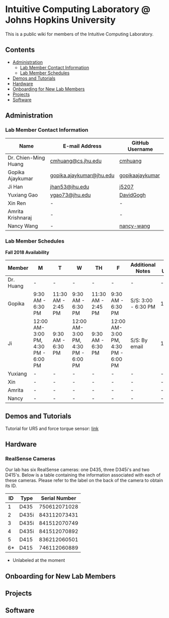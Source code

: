 # Intuitive Computing Laboratory @ Johns Hopkins University

This is a public wiki for members of the Intuitive Computing Laboratory.
## Contents
  - [Administration](#administration)
    - [Lab Member Contact Information](#lab-member-contact-information)
    - [Lab Member Schedules](#lab-member-schedules)
  - [Demos and Tutorials](#demos-and-tutorials)
  - [Hardware](#hardware)
  - [Onboarding for New Lab Members](#onboarding-for-new-lab-members)
  - [Projects](#projects)
  - [Software](#software)

## Administration
### Lab Member Contact Information 

|    Name     | E-mail Address | GitHub Username |
| ------------- | ------------- | ------------- |
| Dr. Chien-Ming Huang  | cmhuang@cs.jhu.edu  | [cmhuang](https://github.com/cmhuang)  |
| Gopika Ajaykumar  | gopika.ajaykumar@jhu.edu  | [gopikaajaykumar](https://github.com/gopikaajaykumar)  |
| Ji Han  | jhan53@jhu.edu  | [j5207](https://github.com/j5207)  |
| Yuxiang Gao  | ygao73@jhu.edu | [DavidGogh](https://github.com/DavidGogh)  |
| Xin Ren  | -  | -  |
| Amrita Krishnaraj  | -  | -  |
| Nancy Wang  | -  | [nancy-wang](https://github.com/nancy-wang)  |

### Lab Member Schedules

**Fall 2018 Availability**

|    Member     | M | T | W | TH | F | Additional Notes | Last Updated |
| ------------- | ------------- | ------------- | ------------- | ------------- | ------------- | ------------- | ------------- |
| Dr. Huang  | - | - | - | - | - | - | - |
| Gopika | 9:30 AM - 6:30 PM | 11:30 AM - 2:45 PM | 9:30 AM - 6:30 PM | 11:30 AM - 2:45 PM | 9:30 AM - 6:30 PM | S/S: 3:00 - 6:30 PM | 10/01/18 |
| Ji | 12:00 AM- 3:00 PM, 4:30 PM - 6:00 PM| 9:30 AM - 6:30 PM | 12:00 AM- 3:00 PM, 4:30 PM - 6:00 PM | 9:30 AM - 6:30 PM | 12:00 AM- 3:00 PM, 4:30 PM - 6:00 PM | S/S: By email | 10/01/18 |
| Yuxiang | - | - | - | - | - | - | - |
| Xin | - | - | - | - | - | - | - |
| Amrita | - | - | - | - | - | - | - |
| Nancy | - | - | - | - | - | - | - |

## Demos and Tutorials

Tutorial for UR5 and force torque sensor: [link](ur5.md)



## Hardware
### RealSense Cameras
Our lab has six RealSense cameras: one D435, three D345i's and two D415's. Below is a table containing the information associated with each of these cameras. Please refer to the label on the back of the camera to obtain its ID.

| ID | Type | Serial Number |
| --- | ----- | ------------- |
| 1 | D435 | 750612071028 |
| 2 | D435i | 843112073431 |
| 3 | D435i | 841512070749 |
| 4 | D435i | 841512070892 |
| 5 | D415 | 836212060501 |
| 6* | D415 | 746112060889 |
* Unlabeled at the moment
## Onboarding for New Lab Members

## Projects

## Software
